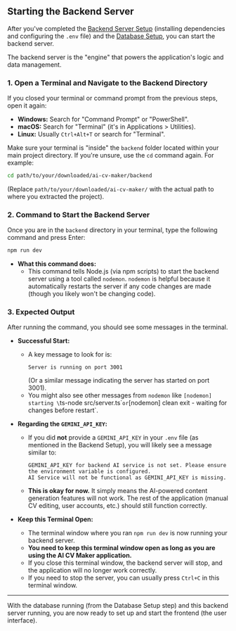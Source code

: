 ## Starting the Backend Server

After you've completed the [Backend Server Setup](LINK_TO_BACKEND_SETUP.md) (installing dependencies and configuring the `.env` file) and the [Database Setup](LINK_TO_DATABASE_SETUP.md), you can start the backend server.

The backend server is the "engine" that powers the application's logic and data management.

### 1. Open a Terminal and Navigate to the Backend Directory

If you closed your terminal or command prompt from the previous steps, open it again:

*   **Windows:** Search for "Command Prompt" or "PowerShell".
*   **macOS:** Search for "Terminal" (it's in Applications > Utilities).
*   **Linux:** Usually `Ctrl+Alt+T` or search for "Terminal".

Make sure your terminal is "inside" the `backend` folder located within your main project directory. If you're unsure, use the `cd` command again. For example:

```bash
cd path/to/your/downloaded/ai-cv-maker/backend
```
(Replace `path/to/your/downloaded/ai-cv-maker/` with the actual path to where you extracted the project).

### 2. Command to Start the Backend Server

Once you are in the `backend` directory in your terminal, type the following command and press Enter:

```bash
npm run dev
```

*   **What this command does:**
    *   This command tells Node.js (via npm scripts) to start the backend server using a tool called `nodemon`. `nodemon` is helpful because it automatically restarts the server if any code changes are made (though you likely won't be changing code).

### 3. Expected Output

After running the command, you should see some messages in the terminal.

*   **Successful Start:**
    *   A key message to look for is:
        ```
        Server is running on port 3001
        ```
        (Or a similar message indicating the server has started on port 3001).
    *   You might also see other messages from `nodemon` like `[nodemon] starting \`ts-node src/server.ts\`` or `[nodemon] clean exit - waiting for changes before restart`.

*   **Regarding the `GEMINI_API_KEY`:**
    *   If you did **not** provide a `GEMINI_API_KEY` in your `.env` file (as mentioned in the Backend Setup), you will likely see a message similar to:
        ```
        GEMINI_API_KEY for backend AI service is not set. Please ensure the environment variable is configured.
        AI Service will not be functional as GEMINI_API_KEY is missing.
        ```
    *   **This is okay for now.** It simply means the AI-powered content generation features will not work. The rest of the application (manual CV editing, user accounts, etc.) should still function correctly.

*   **Keep this Terminal Open:**
    *   The terminal window where you ran `npm run dev` is now running your backend server.
    *   **You need to keep this terminal window open as long as you are using the AI CV Maker application.**
    *   If you close this terminal window, the backend server will stop, and the application will no longer work correctly.
    *   If you need to stop the server, you can usually press `Ctrl+C` in this terminal window.

---

With the database running (from the Database Setup step) and this backend server running, you are now ready to set up and start the frontend (the user interface).
